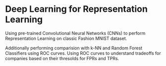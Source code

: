 # Deep Learning for Representation Learning
Using pre-trained Convolutional Neural Networks (CNNs) to perform Representation Learning on classic Fashion MNIST dataset.

Additionally performing comparision with k-NN and Random Forest Classifiers using ROC curves. 
Using ROC curves to understand tradeoffs for companies based on their thresolds for FPRs and TPRs.
